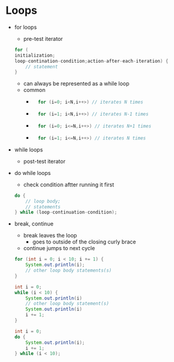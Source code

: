 # Loops


- for loops
    - pre-test iterator
    ```java
    for (
    initialization; 
    loop-contination-condition;action-after-each-iteration) {
        // statement
    }
    ```
    - can always be represented as a while loop
    - common
        - ```java
            for (i=0; i<N,i++>) // iterates N times
            ```
        - ```java
            for (i=1; i<N,i++>) // iterates N-1 times
            ```
        - ```java
            for (i=0; i<=N,i++>) // iterates N+1 times
            ```
        - ```java
            for (i=1; i<=N,i++>) // iterates N times
            ```
- while loops
    - post-test iterator
- do while loops
    - check condition aftter running it first
    ```java 
    do {
        // loop body;
        // statements
    } while (loop-continuation-condition);
    ```

- break, continue
    - break leaves the loop
        - goes to outside of the closing curly brace
    - continue jumps to next cycle

    ```java
    for (int i = 0; i < 10; i += 1) {
        System.out.println(i);
        // other loop body statements(s)
    }

    int i = 0;
    while (i < 10) {
        System.out.println(i)
        // other loop body statement(s)
        System.out.println(i)
        i += 1;
    }

    int i = 0;
    do {
        System.out.println(i);
        i += 1;
    } while (i < 10);
    ```